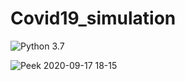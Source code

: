 # Covid19_simulation

![Python 3.7](https://img.shields.io/badge/Python-3.7-brightgreen.svg) 

![Peek 2020-09-17 18-15](https://user-images.githubusercontent.com/53088237/93597841-55261500-f9d9-11ea-8eb9-78f0ef87fc50.gif)

